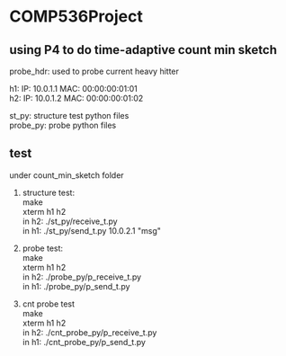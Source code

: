 # COMP536Project
## using P4 to do time-adaptive count min sketch  

probe_hdr: used to probe current heavy hitter  

h1: IP: 10.0.1.1	MAC: 00:00:00:01:01  
h2: IP: 10.0.1.2	MAC: 00:00:00:01:02  

st_py: structure test python files  
probe_py: probe python files  

## test  
under count_min_sketch folder  
1. structure test:  
make  
xterm h1 h2  
in h2: ./st_py/receive_t.py  
in h1: ./st_py/send_t.py 10.0.2.1 "msg"  

2. probe test:  
make  
xterm h1 h2  
in h2: ./probe_py/p_receive_t.py  
in h1: ./probe_py/p_send_t.py  

3. cnt probe test  
make   
xterm h1 h2  
in h2: ./cnt_probe_py/p_receive_t.py   
in h1: ./cnt_probe_py/p_send_t.py    
